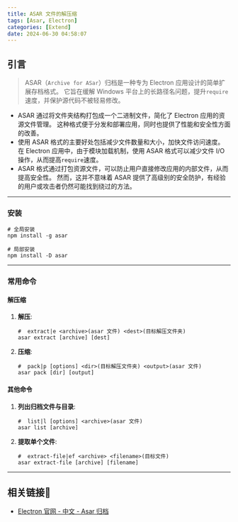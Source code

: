 ```yaml
---
title: ASAR 文件的解压缩
tags: [Asar, Electron]
categories: [Extend]
date: 2024-06-30 04:58:07
---
```


## 引言

> ASAR（`Archive for ASar`）归档是一种专为 Electron 应用设计的简单扩展存档格式。
它旨在缓解 Windows 平台上的长路径名问题，提升`require`速度，并保护源代码不被轻易修改。

- ASAR 通过将文件夹结构打包成一个二进制文件，简化了 Electron 应用的资源文件管理。
  这种格式便于分发和部署应用，同时也提供了性能和安全性方面的改善。
- 使用 ASAR 格式的主要好处包括减少文件数量和大小，加快文件访问速度。
  在 Electron 应用中，由于模块加载机制，使用 ASAR 格式可以减少文件 I/O 操作，从而提高`require`速度。
- ASAR 格式通过打包资源文件，可以防止用户直接修改应用的内部文件，从而提高安全性。
  然而，这并不意味着 ASAR 提供了高级别的安全防护，有经验的用户或攻击者仍然可能找到绕过的方法。

---

### 安装

```shell
# 全局安装
npm install -g asar

# 局部安装
npm install -D asar
```

---

### 常用命令

#### 解压缩

1. **解压**:

   ```shell
   #  extract|e <archive>(asar 文件) <dest>(目标解压文件夹)
   asar extract [archive] [dest]
   ```

2. **压缩**:

   ```shell
   #  pack|p [options] <dir>(目标解压文件夹) <output>(asar 文件)
   asar pack [dir] [output]
   ```

#### 其他命令

1. **列出归档文件与目录**:

   ```shell
   #  list|l [options] <archive>(asar 文件)
   asar list [archive]
   ```

2. **提取单个文件**:

   ```shell
   #  extract-file|ef <archive> <filename>(目标文件)
   asar extract-file [archive] [filename]
   ```

---

## 相关链接🔗

- [Electron 官网 - 中文 - Asar 归档](https://electron.nodejs.cn/docs/latest/tutorial/asar-archives/)
